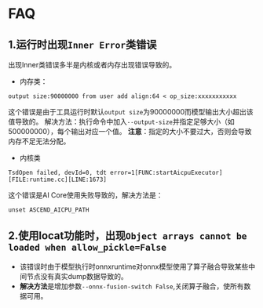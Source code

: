 # FAQ
## 1.运行时出现`Inner Error`类错误
出现Inner类错误多半是内核或者内存出现错误导致的。
* 内存类：
```
output size:90000000 from user add align:64 < op_size:xxxxxxxxxxx
```
这个错误是由于工具运行时默认`output size`为90000000而模型输出大小超出该值导致的。
解决方法：执行命令中加入`--output-size`并指定足够大小（如500000000），每个输出对应一个值。
**注意**：指定的大小不要过大，否则会导致内存不足无法分配。
* 内核类
```
TsdOpen failed, devId=0, tdt error=1[FUNC:startAicpuExecutor][FILE:runtime.cc][LINE:1673]
```
这个错误是AI Core使用失败导致的，解决方法是：
```
unset ASCEND_AICPU_PATH
```

## 2.使用locat功能时，出现`Object arrays cannot be loaded when allow_pickle=False`
- 该错误时由于模型执行时onnxruntime对onnx模型使用了算子融合导致某些中间节点没有真实dump数据导致的。
- **解决方法**是增加参数`--onnx-fusion-switch False`,关闭算子融合，使所有数据可用。